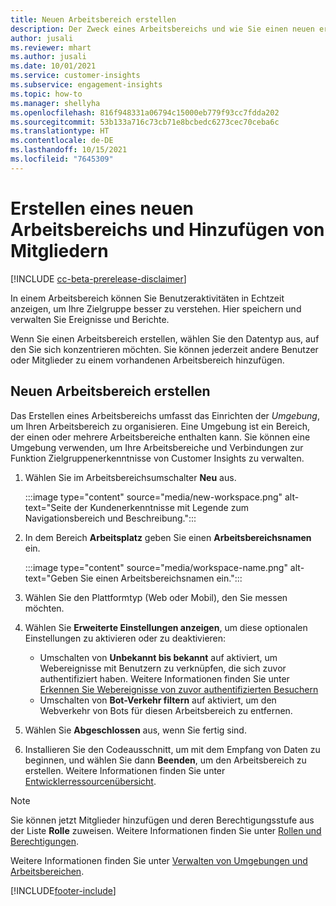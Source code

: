 ```yaml
---
title: Neuen Arbeitsbereich erstellen
description: Der Zweck eines Arbeitsbereichs und wie Sie einen neuen erstellen.
author: jusali
ms.reviewer: mhart
ms.author: jusali
ms.date: 10/01/2021
ms.service: customer-insights
ms.subservice: engagement-insights
ms.topic: how-to
ms.manager: shellyha
ms.openlocfilehash: 816f948331a06794c15000eb779f93cc7fdda202
ms.sourcegitcommit: 53b133a716c73cb71e8bcbedc6273cec70ceba6c
ms.translationtype: HT
ms.contentlocale: de-DE
ms.lasthandoff: 10/15/2021
ms.locfileid: "7645309"
---
```

# <a name="create-a-new-workspace-and-add-members"></a>Erstellen eines neuen Arbeitsbereichs und Hinzufügen von Mitgliedern

[!INCLUDE [cc-beta-prerelease-disclaimer](includes/cc-beta-prerelease-disclaimer.md)]

In einem Arbeitsbereich können Sie Benutzeraktivitäten in Echtzeit anzeigen, um Ihre Zielgruppe besser zu verstehen. Hier speichern und verwalten Sie Ereignisse und Berichte.

Wenn Sie einen Arbeitsbereich erstellen, wählen Sie den Datentyp aus, auf den Sie sich konzentrieren möchten. Sie können jederzeit andere Benutzer oder Mitglieder zu einem vorhandenen Arbeitsbereich hinzufügen. 

## <a name="create-a-new-workspace"></a>Neuen Arbeitsbereich erstellen

Das Erstellen eines Arbeitsbereichs umfasst das Einrichten der *Umgebung*, um Ihren Arbeitsbereich zu organisieren. Eine Umgebung ist ein Bereich, der einen oder mehrere Arbeitsbereiche enthalten kann. Sie können eine Umgebung verwenden, um Ihre Arbeitsbereiche und Verbindungen zur Funktion Zielgruppenerkenntnisse von Customer Insights zu verwalten.

1. Wählen Sie im Arbeitsbereichsumschalter **Neu** aus.

   :::image type="content" source="media/new-workspace.png" alt-text="Seite der Kundenerkenntnisse mit Legende zum Navigationsbereich und Beschreibung.":::

1. In dem Bereich **Arbeitsplatz** geben Sie einen **Arbeitsbereichsnamen** ein.

   :::image type="content" source="media/workspace-name.png" alt-text="Geben Sie einen Arbeitsbereichsnamen ein.":::

1. Wählen Sie den Plattformtyp (Web oder Mobil), den Sie messen möchten.

1. Wählen Sie **Erweiterte Einstellungen anzeigen**, um diese optionalen Einstellungen zu aktivieren oder zu deaktivieren:

   - Umschalten von **Unbekannt bis bekannt** auf aktiviert, um Webereignisse mit Benutzern zu verknüpfen, die sich zuvor authentifiziert haben. Weitere Informationen finden Sie unter [Erkennen Sie Webereignisse von zuvor authentifizierten Besuchern](unknown-to-known.md)
   - Umschalten von **Bot-Verkehr filtern** auf aktiviert, um den Webverkehr von Bots für diesen Arbeitsbereich zu entfernen. 

1. Wählen Sie **Abgeschlossen** aus, wenn Sie fertig sind. 

1. Installieren Sie den Codeausschnitt, um mit dem Empfang von Daten zu beginnen, und wählen Sie dann **Beenden**, um den Arbeitsbereich zu erstellen. Weitere Informationen finden Sie unter [Entwicklerressourcenübersicht](developer-resources.md).

> [!NOTE]
> Sie können jetzt Mitglieder hinzufügen und deren Berechtigungsstufe aus der Liste **Rolle** zuweisen. Weitere Informationen finden Sie unter [Rollen und Berechtigungen](user-roles.md). 

Weitere Informationen finden Sie unter [Verwalten von Umgebungen und Arbeitsbereichen](manage-environments-workspaces.md).


[!INCLUDE[footer-include](../includes/footer-banner.md)]

